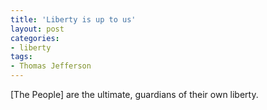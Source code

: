 ```yaml
---
title: 'Liberty is up to us'
layout: post
categories:
- liberty
tags:
- Thomas Jefferson
---
```


\[The People\] are the ultimate, guardians of their own liberty.